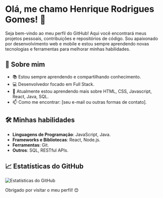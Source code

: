 # Olá, me chamo Henrique Rodrigues Gomes! 👋

Seja bem-vindo ao meu perfil do GitHub! Aqui você encontrará meus projetos pessoais, contribuições e repositórios de código. Sou apaixonado por desenvolvimento web e mobile e estou sempre aprendendo novas tecnologias e ferramentas para melhorar minhas habilidades.

## 🚀 Sobre mim

- 📚 Estou sempre aprendendo e compartilhando conhecimento.
- 💻 Desenvolvedor focado em Full Stack.
- 🌱 Atualmente estou aprendendo mais sobre  HTML, CSS, Javascript, React, Java, SQL.
- 📫 Como me encontrar: [seu e-mail ou outras formas de contato].

## 🛠️ Minhas habilidades

- **Linguagens de Programação**: JavaScript, Java.
- **Frameworks e Bibliotecas**: React, Node.js.
- **Ferramentas**: Git.
- **Outros**: SQL, RESTful APIs.

## 📈 Estatísticas do GitHub

![Estatísticas do GitHub](https://github-readme-stats.vercel.app/api?username=[HenriqueRg006]&show_icons=true&theme=radical)

Obrigado por visitar o meu perfil! 😊

